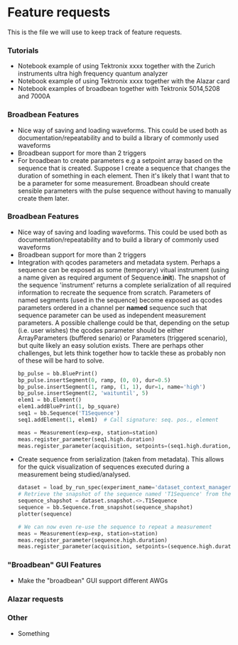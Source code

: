 # Feature requests

This is the file we will use to keep track of feature requests. 

### Tutorials
* Notebook example of using Tektronix xxxx together with the Zurich instruments ultra high frequency quantum analyzer
* Notebook example of using Tektronix xxxx together with the Alazar card 
* Notebook examples of broadbean together with Tektronix 5014,5208 and 7000A 

### Broadbean Features
* Nice way of saving and loading waveforms. This could be used both as documentation/repeatability and to build a library of commonly used waveforms
* Broadbean support for more than 2 triggers
* For broadbean to create parameters e.g a setpoint array based on the sequence that is created. Suppose I create a sequence that changes the duration of something in each element. Then it's likely that I want that to be a parameter for some measurement. Broadbean should create sensible parameters with the pulse sequence without having to manually create them later.

### Broadbean Features
* Nice way of saving and loading waveforms. This could be used both as documentation/repeatability and to build a library of commonly used waveforms
* Broadbean support for more than 2 triggers 
* Integration with qcodes parameters and metadata system. Perhaps a sequence can be exposed as some (temporary) vitual instrument (using a name given as required argument of Sequence.__init__). The snapshot of the sequence 'instrument' returns a complete serialization of all required information to recreate the sequence from scratch. Parameters of named segments (used in the sequence) become exposed as qcodes parameters ordered in a channel per **named** sequence such that sequence parameter can be used as independent measurement parameters. A possible challenge could be that, depending on the setup (i.e. user wishes) the qcodes parameter should be either ArrayParameters (buffered senario) or Parameters (triggered scenario), but quite likely an easy solution exists. There are perhaps other challenges, but lets think together how to tackle these as probably non of these will be hard to solve.
    ```` python
    bp_pulse = bb.BluePrint()
    bp_pulse.insertSegment(0, ramp, (0, 0), dur=0.5)
    bp_pulse.insertSegment(1, ramp, (1, 1), dur=1, name='high')
    bp_pulse.insertSegment(2, 'waituntil', 5)
    elem1 = bb.Element()
    elem1.addBluePrint(1, bp_square)
    seq1 = bb.Sequence('T1Sequence')
    seq1.addElement(1, elem1)  # Call signature: seq. pos., element
    
    meas = Measurement(exp=exp, station=station)
    meas.register_parameter(seq1.high.duration) 
    meas.register_parameter(acquisition, setpoints=(seq1.high.duration,))
* Create sequence from serialization (taken from metadata). This allows for the quick visualization of sequences executed during a measurement being studied/analysed. 
    ```` python
    dataset = load_by_run_spec(experiment_name='dataset_context_manager', captured_run_id=1)
    # Retrieve the snapshot of the sequence named 'T1Sequence' from the metadata
    sequence_shapshot = dataset.snapshot.<>.T1Sequence 
    sequence = bb.Sequence.from_snapshot(sequence_shapshot)
    plotter(sequence)
    
    # We can now even re-use the sequence to repeat a measurement
    meas = Measurement(exp=exp, station=station)
    meas.register_parameter(sequence.high.duration) 
    meas.register_parameter(acquisition, setpoints=(sequence.high.duration,))
### "Broadbean" GUI Features
* Make the "broadbean" GUI support different AWGs

### Alazar requests


### Other
* Something   

